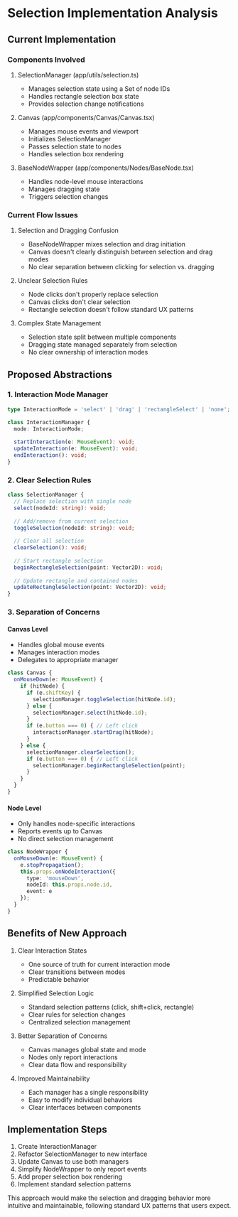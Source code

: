 # Selection Implementation Analysis

## Current Implementation

### Components Involved
1. SelectionManager (app/utils/selection.ts)
   - Manages selection state using a Set of node IDs
   - Handles rectangle selection box state
   - Provides selection change notifications

2. Canvas (app/components/Canvas/Canvas.tsx)
   - Manages mouse events and viewport
   - Initializes SelectionManager
   - Passes selection state to nodes
   - Handles selection box rendering

3. BaseNodeWrapper (app/components/Nodes/BaseNode.tsx)
   - Handles node-level mouse interactions
   - Manages dragging state
   - Triggers selection changes

### Current Flow Issues

1. Selection and Dragging Confusion
   - BaseNodeWrapper mixes selection and drag initiation
   - Canvas doesn't clearly distinguish between selection and drag modes
   - No clear separation between clicking for selection vs. dragging

2. Unclear Selection Rules
   - Node clicks don't properly replace selection
   - Canvas clicks don't clear selection
   - Rectangle selection doesn't follow standard UX patterns

3. Complex State Management
   - Selection state split between multiple components
   - Dragging state managed separately from selection
   - No clear ownership of interaction modes

## Proposed Abstractions

### 1. Interaction Mode Manager
```typescript
type InteractionMode = 'select' | 'drag' | 'rectangleSelect' | 'none';

class InteractionManager {
  mode: InteractionMode;
  
  startInteraction(e: MouseEvent): void;
  updateInteraction(e: MouseEvent): void;
  endInteraction(): void;
}
```

### 2. Clear Selection Rules
```typescript
class SelectionManager {
  // Replace selection with single node
  select(nodeId: string): void;
  
  // Add/remove from current selection
  toggleSelection(nodeId: string): void;
  
  // Clear all selection
  clearSelection(): void;
  
  // Start rectangle selection
  beginRectangleSelection(point: Vector2D): void;
  
  // Update rectangle and contained nodes
  updateRectangleSelection(point: Vector2D): void;
}
```

### 3. Separation of Concerns

#### Canvas Level
- Handles global mouse events
- Manages interaction modes
- Delegates to appropriate manager

```typescript
class Canvas {
  onMouseDown(e: MouseEvent) {
    if (hitNode) {
      if (e.shiftKey) {
        selectionManager.toggleSelection(hitNode.id);
      } else {
        selectionManager.select(hitNode.id);
      }
      if (e.button === 0) { // Left click
        interactionManager.startDrag(hitNode);
      }
    } else {
      selectionManager.clearSelection();
      if (e.button === 0) { // Left click
        selectionManager.beginRectangleSelection(point);
      }
    }
  }
}
```

#### Node Level
- Only handles node-specific interactions
- Reports events up to Canvas
- No direct selection management

```typescript
class NodeWrapper {
  onMouseDown(e: MouseEvent) {
    e.stopPropagation();
    this.props.onNodeInteraction({
      type: 'mouseDown',
      nodeId: this.props.node.id,
      event: e
    });
  }
}
```

## Benefits of New Approach

1. Clear Interaction States
   - One source of truth for current interaction mode
   - Clear transitions between modes
   - Predictable behavior

2. Simplified Selection Logic
   - Standard selection patterns (click, shift+click, rectangle)
   - Clear rules for selection changes
   - Centralized selection management

3. Better Separation of Concerns
   - Canvas manages global state and mode
   - Nodes only report interactions
   - Clear data flow and responsibility

4. Improved Maintainability
   - Each manager has a single responsibility
   - Easy to modify individual behaviors
   - Clear interfaces between components

## Implementation Steps

1. Create InteractionManager
2. Refactor SelectionManager to new interface
3. Update Canvas to use both managers
4. Simplify NodeWrapper to only report events
5. Add proper selection box rendering
6. Implement standard selection patterns

This approach would make the selection and dragging behavior more intuitive and maintainable, following standard UX patterns that users expect.